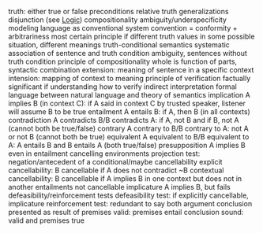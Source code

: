 truth: either true or false
	preconditions
	relative truth
	generalizations
	disjunction (see [Logic](Logic%20and%20Proofs.md))
	compositionality
	ambiguity/underspecificity
modeling
	language as conventional system
		convention = conformity + arbitrariness
	most certain principle
		if different truth values in some possible situation, different meanings
	truth-conditional semantics
		systematic association of sentence and truth condition
		ambiguity, sentences without truth condition
	principle of compositionality
		whole is function of parts, syntactic combination
		extension: meaning of sentence in a specific context
		intension: mapping of context to meaning
	principle of verification
		factually significant if understanding how to verify
	indirect interpretation
		formal language between natural language and theory of semantics
implication
	A implies B (in context C): if A said in context C by trusted speaker, listener will assume B to be true
	entailment
		A entails B: if A, then B (in all contexts)
	contradiction
		A contradicts B/B contradicts A: if A, not B and if B, not A (cannot both be true/false)
	contrary
		A contrary to B/B contrary to A: not A or not B (cannot both be true)
	equivalent
		A equivalent to B/B equivalent to A: A entails B and B entails A (both true/false)
	presupposition
		A implies B even in entailment cancelling environments
		projection test: negation/antecedent of a conditional/maybe
	cancellability
		explicit cancellability: B cancellable if A does not contradict ~B
		contextual cancellability: B cancellable if A implies B in one context but does not in another
		entailments not cancellable
	implicature
		A implies B, but fails defeasibility/reinforcement tests
		defeasibility test: if explicitly cancellable, implicature
		reinforcement test: redundant to say both
argument
	conclusion presented as result of premises
	valid: premises entail conclusion
	sound: valid and premises true